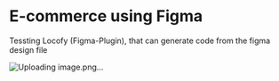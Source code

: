 # E-commerce using Figma

Tessting Locofy (Figma-Plugin), that can generate code from the figma design file  

![Uploading image.png…]()
